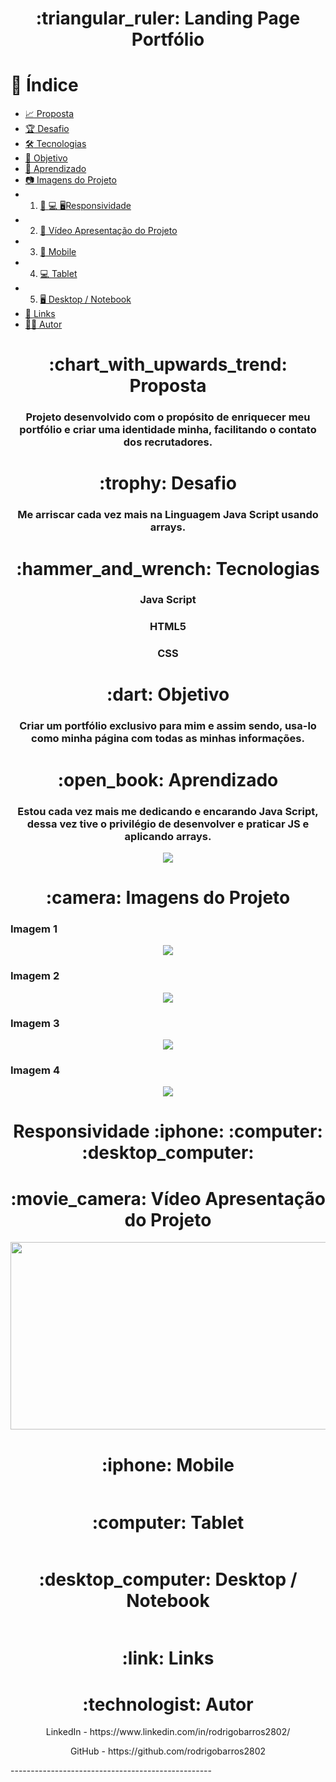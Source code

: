 <h1 align="center">:triangular_ruler: Landing Page Portfólio</h1>

# :memo: Índice
* [:chart_with_upwards_trend: Proposta]()
* [:trophy: Desafio]()
* [:hammer_and_wrench: Tecnologias]()
* [:dart: Objetivo]()
* [:open_book: Aprendizado]()
* [:camera: Imagens do Projeto]()
* 1. [:iphone: :computer: :desktop_computer:Responsividade]()
* 2. [:movie_camera: Vídeo Apresentação do Projeto]()
* 3. [:iphone: Mobile]()
* 4. [:computer: Tablet]()
* 5. [:desktop_computer: Desktop / Notebook]()
* [:link: Links]()
* [:technologist: Autor]()

<h1 align="center">:chart_with_upwards_trend: Proposta</h1>
<h3 align="center">Projeto desenvolvido com o propósito de enriquecer meu portfólio e criar uma identidade minha, facilitando o contato dos recrutadores.</h3>

<h1 align="center">:trophy: Desafio</h1>
<h3 align="center">Me arriscar cada vez mais na Linguagem Java Script usando arrays.</h3>

<h1 align="center">:hammer_and_wrench: Tecnologias</h1>
<h3 align="center">Java Script</h3>
<h3 align="center">HTML5</h3>
<h3 align="center">CSS</h3>

<h1 align="center">:dart: Objetivo</h1>
<h3 align="center">Criar um portfólio exclusivo para mim e assim sendo, usa-lo como minha página com todas as minhas informações.</h3>

<h1 align="center">:open_book: Aprendizado</h1>
<h3 align="center">Estou cada vez mais me dedicando e encarando Java Script, dessa vez tive o privilégio de desenvolver e praticar JS e aplicando arrays.</h3>

<div align="center">
<img align="center" src="assets/img/arrays1.png">
</div>

<h1 align="center">:camera: Imagens do Projeto</h1>

<h3>Imagem 1</h3>
<div align="center">
<img align="center" src="assets/img/img1.png">
</div>

<h3>Imagem 2</h3>
<div align="center">
<img align="center" src="assets/img/img2.png">
</div>

<h3>Imagem 3</h3>
<div align="center">
<img align="center" src="assets/img/img3.png">
</div>

<h3>Imagem 4</h3>
<div align="center">
<img align="center" src="assets/img/img4.png">
</div>

<h1 align="center">Responsividade :iphone: :computer: :desktop_computer:</h1>

<h1 align="center">:movie_camera: Vídeo Apresentação do Projeto</h1>
<p align="center">
<img width="600" height="300" src="assets/img/video-apresentacao.gif">
</p>

<h1 align="center">:iphone: Mobile</h1>
<p align="center"><img src=""></p>

<h1 align="center">:computer: Tablet</h1>
<p align="center"><img src=""></p>

<h1 align="center">:desktop_computer: Desktop / Notebook</h1>
<p align="center"><img src=""></p>

<h1 align="center">:link: Links</h1>
<p align="center"></p>

<h1 align="center">:technologist: Autor</h1>
<p align="center">LinkedIn - https://www.linkedin.com/in/rodrigobarros2802/</p>

<p align="center">GitHub - https://github.com/rodrigobarros2802</p> 
--------------------------------------------------
